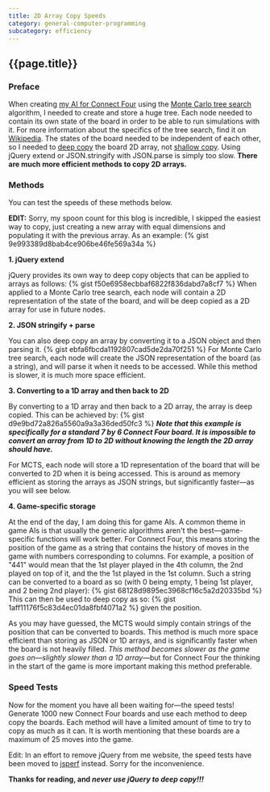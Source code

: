 ```yaml
---
title: 2D Array Copy Speeds
category: general-computer-programming
subcategory: efficiency
---
```


## {{page.title}}

### Preface

When creating [my AI for Connect Four][My Connect Four AI] using the [Monte Carlo tree search][MCTS wiki] algorithm, I needed to create and store a huge tree. Each node needed to contain its own state of the board in order to be able to run simulations with it. For more information about the specifics of the tree search, find it on [Wikipedia][MCTS wiki]. The states of the board needed to be independent of each other, so I needed to [deep copy][deep copy wiki] the board 2D array, not [shallow copy][shallow copy wiki]. Using jQuery extend or JSON.stringify with JSON.parse is simply too slow. **There are much more efficient methods to copy 2D arrays.**

### Methods

You can test the speeds of these methods below.

**EDIT:** Sorry, my spoon count for this blog is incredible, I skipped the easiest way to copy, just creating a new array with equal dimensions and populating it with the previous array. As an example:
{% gist 9e993389d8bab4ce906be46fe569a34a %}

**1. jQuery extend**

  jQuery provides its own way to deep copy objects that can be applied to arrays as follows:
  {% gist f50e6958ecbbaf6822f836dabd7a8cf7 %}
  When applied to a Monte Carlo tree search, each node will contain a 2D representation of the state of the board, and will be deep copied as a 2D array for use in future nodes.

**2. JSON stringify + parse**

  You can also deep copy an array by converting it to a JSON object and then parsing it.
  {% gist ebfa6fbcda1192807cad5de2da70f251 %}
  For Monte Carlo tree search, each node will create the JSON representation of the board (as a string), and will parse it when it needs to be accessed. While this method is slower, it is much more space efficient.

**3. Converting to a 1D array and then back to 2D**

  By converting to a 1D array and then back to a 2D array, the array is deep copied. This can be achieved by:
  {% gist d9e9bd72a826a5560a9a3a36ded50fc3 %}
  ***Note that this example is specifically for a standard 7 by 6 Connect Four board. It is impossible to convert an array from 1D to 2D without knowing the length the 2D array should have.***

  For MCTS, each node will store a 1D representation of the board that will be converted to 2D when it is being accessed. This is around as memory efficient as storing the arrays as JSON strings, but significantly faster—as you will see below.

**4. Game-specific storage**

  At the end of the day, I am doing this for game AIs. A common theme in game AIs is that usually the generic algorithms aren't the best—game-specific functions will work better. For Connect Four, this means storing the position of the game as a string that contains the history of moves in the game with numbers corresponding to columns. For example, a position of "441" would mean that the 1st player played in the 4th column, the 2nd played on top of it, and the the 1st played in the 1st column. Such a string can be converted to a board as so (with 0 being empty, 1 being 1st player, and 2 being 2nd player):
  {% gist 68128d9895ec3968cf16c5a2d20335bd %}
  This can then be used to deep copy as so:
  {% gist 1aff11176f5c83d4ec01da8fbf4071a2 %}
  given the position.

  As you may have guessed, the MCTS would simply contain strings of the position that can be converted to boards. This method is much more space efficient than storing as JSON or 1D arrays, and is significantly faster when the board is not heavily filled. *This method becomes slower as the game goes on—slightly slower than a 1D array*—but for Connect Four the thinking in the start of the game is more important making this method preferable.

### Speed Tests

Now for the moment you have all been waiting for—the speed tests! Generate 1000 new Connect Four boards and use each method to deep copy the boards. Each method will have a limited amount of time to try to copy as much as it can. It is worth mentioning that these boards are a maximum of 25 moves into the game.

Edit: In an effort to remove jQuery from me website, the speed tests have been moved to [jsperf][jsperf speed tests] instead. Sorry for the inconvenience.

**Thanks for reading, and *never use jQuery to deep copy!!!***

[My Connect Four AI]:www.theofekfoundation.org/games/ConnectFour "my connect four ai"
[MCTS wiki]:https://en.wikipedia.org/wiki/Monte_Carlo_tree_search "monte carlo tree search wikipedia"
[deep copy wiki]:https://en.wikipedia.org/wiki/Object_copying#Deep_copy "deep copy wikipedia"
[shallow copy wiki]:https://en.wikipedia.org/wiki/Object_copying#Shallow_copy "shallow copy wikipedia"
[code for tests]:{{site.baseurl}}/assets/{{page.title}}.js
[jsperf speed tests]:https://jsperf.com/2d-array-hard-copy-speeds/1 "jsperf speed tests"
